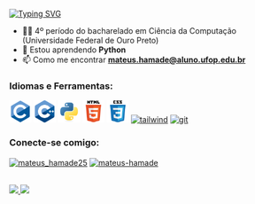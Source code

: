 [![Typing SVG](https://readme-typing-svg.herokuapp.com?font=Indie+Flower&duration=2600&color=26977C&lines=Bem+vindo(a)+ao+meu+Github!+%F0%9F%91%8B)](https://git.io/typing-svg)

- 👨‍💻 4º período do bacharelado em Ciência da Computação (Universidade Federal de Ouro Preto)
- 🌱 Estou aprendendo **Python**
- 📫 Como me encontrar **mateus.hamade@aluno.ufop.edu.br**

<h3 align="left">Idiomas e Ferramentas:</h3>
<p align="left">
  <a href="https://www.cprogramming.com/" target="_blank" rel="noreferrer"><img src="https://raw.githubusercontent.com/devicons/devicon/master/icons/c/c-original.svg" alt="c" width="40" height="40"/></a>
  <a href="https://www.w3schools.com/cpp/" target="_blank" rel="noreferrer"><img src="https://raw.githubusercontent.com/devicons/devicon/master/icons/cplusplus/cplusplus-original.svg" alt="cplusplus" width="40" height="40"/></a>
  <a href="https://www.python.org" target="_blank" rel="noreferrer"> <img src="https://raw.githubusercontent.com/devicons/devicon/master/icons/python/python-original.svg" alt="python" width="40" height="40"/></a>
  <a href="https://www.w3.org/html/" target="_blank" rel="noreferrer"> <img src="https://raw.githubusercontent.com/devicons/devicon/master/icons/html5/html5-original-wordmark.svg" alt="html5" width="40" height="40"/></a>
  <a href="https://www.w3schools.com/css/" target="_blank" rel="noreferrer"> <img src="https://raw.githubusercontent.com/devicons/devicon/master/icons/css3/css3-original-wordmark.svg" alt="css3" width="40" height="40"/></a>
  <a href="https://tailwindcss. com/" target="_blank" rel="noreferrer"> <img src="https://www.vectorlogo.zone/logos/tailwindcss/tailwindcss-icon.svg" alt="tailwind" width="40" height ="40"/></a> 
  <a href="https://git-scm.com/" target="_blank" rel="noreferrer"><img src="https://www.vectorlogo.zone/logos/git-scm/git-scm-icon.svg" alt="git" width="40" height="40"/></a>
</p>

<h3 align="left">Conecte-se comigo:</h3>
<p align="left">
  <a href="https://instagram.com/mateus_hamade25" target="blank"><img align="center" src="https://raw.githubusercontent.com/rahuldkjain/github-profile-readme-generator /master/src/images/icons/Social/instagram.svg" alt="mateus_hamade25" height="30" width="40"></a>
  <a href="https://linkedin.com/in/mateus-hamade-b52340214" target="blank"><img align="center" src="https://raw.githubusercontent.com/rahuldkjain/github-profile-readme-generator/master/src/images/icons/Social/linked-in-alt.svg" alt="mateus-hamade" height="30" width="40"></a>
</p><br>

<div>
  <a href="https://github.com/mateus-hamade">
     <img height="150em" src="https://github-readme-stats.vercel.app/api?username=mateus-hamade&show_icons=true&theme=gotham&include_all_commits=true&count_private=true"/>
    <img height="150em" src="https://github-readme-stats.vercel.app/api/top-langs/?username=mateus-hamade&layout=compact&langs_count=7&theme=gotham"/>
</div>

<!-- <img src="https://komarev.com/ghpvc/?username=mateus-hamade&label=Profile%20views&color=0e75b6&style=flat" alt="mateus-hamade"/> -->
<!-- <p>
  <img align="center" src="https://github-readme-streak-stats.herokuapp.com/?user=mateus-hamade&theme=gotham" alt="mateus-hamade"/>
</p>
 -->
<!-- [![Top Langs](https://github-readme-stats.vercel.app/api/top-langs/?username=mateus-hamade&layout=compact)](https://github.com/anuraghazra/github-readme-stats) -->
